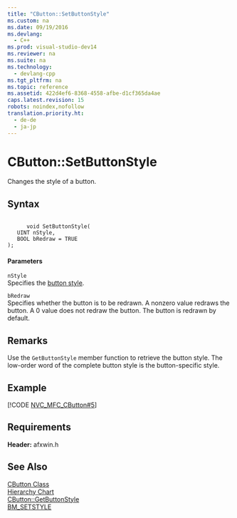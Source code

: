 ```yaml
---
title: "CButton::SetButtonStyle"
ms.custom: na
ms.date: 09/19/2016
ms.devlang: 
  - C++
ms.prod: visual-studio-dev14
ms.reviewer: na
ms.suite: na
ms.technology: 
  - devlang-cpp
ms.tgt_pltfrm: na
ms.topic: reference
ms.assetid: 422d4ef6-8368-4558-afbe-d1cf365da4ae
caps.latest.revision: 15
robots: noindex,nofollow
translation.priority.ht: 
  - de-de
  - ja-jp
---
```

# CButton::SetButtonStyle
Changes the style of a button.  
  
## Syntax  
  
```  
  
      void SetButtonStyle(  
   UINT nStyle,  
   BOOL bRedraw = TRUE   
);  
```  
  
#### Parameters  
 `nStyle`  
 Specifies the [button style](../vs140/Button-Styles.md).  
  
 `bRedraw`  
 Specifies whether the button is to be redrawn. A nonzero value redraws the button. A 0 value does not redraw the button. The button is redrawn by default.  
  
## Remarks  
 Use the `GetButtonStyle` member function to retrieve the button style. The low-order word of the complete button style is the button-specific style.  
  
## Example  
 [!CODE [NVC_MFC_CButton#5](../CodeSnippet/VS_Snippets_Cpp/NVC_MFC_CButton#5)]  
  
## Requirements  
 **Header:** afxwin.h  
  
## See Also  
 [CButton Class](../vs140/CButton-Class.md)   
 [Hierarchy Chart](../vs140/Hierarchy-Chart.md)   
 [CButton::GetButtonStyle](../vs140/CButton--GetButtonStyle.md)   
 [BM_SETSTYLE](http://msdn.microsoft.com/library/windows/desktop/bb761824)